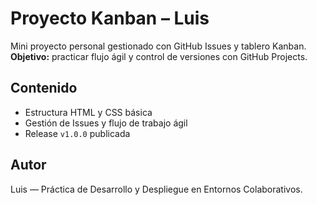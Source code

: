 # Proyecto Kanban – Luis

Mini proyecto personal gestionado con GitHub Issues y tablero Kanban.  
**Objetivo:** practicar flujo ágil y control de versiones con GitHub Projects.

## Contenido
- Estructura HTML y CSS básica
- Gestión de Issues y flujo de trabajo ágil
- Release `v1.0.0` publicada

## Autor
Luis — Práctica de Desarrollo y Despliegue en Entornos Colaborativos.
